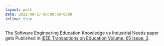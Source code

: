 ```yaml
---
layout: post
date: 2022-08-17 00:00:00-0500
inline: true
---
```


The Software Engineering Education Knowledge vs Industrial Needs paper gets Published in [IEEE Transactions on Education Volume: 65 Issue: 3](https://ieeexplore.ieee.org/document/9612087).